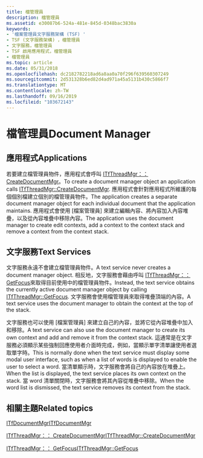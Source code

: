 ```yaml
---
title: 檔管理員
description: 檔管理員
ms.assetid: e30087b6-524a-481e-845d-0348bac3830a
keywords:
- '檔案管理員文字服務架構 (TSF) '
- TSF (文字服務架構) ，檔管理員
- 文字服務，檔管理員
- TSF 啟用應用程式，檔管理員
- 檔管理員
ms.topic: article
ms.date: 05/31/2018
ms.openlocfilehash: dc2182782218ad6a8aa0a70f296f639560307249
ms.sourcegitcommit: 2d531328b6ed82d4ad971a45a5131b430c5866f7
ms.translationtype: MT
ms.contentlocale: zh-TW
ms.lasthandoff: 09/16/2019
ms.locfileid: "103672143"
---
```

# <a name="document-manager"></a><span data-ttu-id="8104b-108">檔管理員</span><span class="sxs-lookup"><span data-stu-id="8104b-108">Document Manager</span></span>

## <a name="applications"></a><span data-ttu-id="8104b-109">應用程式</span><span class="sxs-lookup"><span data-stu-id="8104b-109">Applications</span></span>

<span data-ttu-id="8104b-110">若要建立檔管理員物件，應用程式會呼叫 [ITfThreadMgr：： CreateDocumentMgr](/windows/desktop/api/Msctf/nf-msctf-itfthreadmgr-createdocumentmgr)。</span><span class="sxs-lookup"><span data-stu-id="8104b-110">To create a document manager object an application calls [ITfThreadMgr::CreateDocumentMgr](/windows/desktop/api/Msctf/nf-msctf-itfthreadmgr-createdocumentmgr).</span></span> <span data-ttu-id="8104b-111">應用程式會針對應用程式所維護的每個個別檔建立個別的檔管理員物件。</span><span class="sxs-lookup"><span data-stu-id="8104b-111">The application creates a separate document manager object for each individual document that the application maintains.</span></span> <span data-ttu-id="8104b-112">應用程式會使用 [檔案管理員] 來建立編輯內容、將內容加入內容堆疊，以及從內容堆疊中移除內容。</span><span class="sxs-lookup"><span data-stu-id="8104b-112">The application uses the document manager to create edit contexts, add a context to the context stack and remove a context from the context stack.</span></span>

## <a name="text-services"></a><span data-ttu-id="8104b-113">文字服務</span><span class="sxs-lookup"><span data-stu-id="8104b-113">Text Services</span></span>

<span data-ttu-id="8104b-114">文字服務永遠不會建立檔管理員物件。</span><span class="sxs-lookup"><span data-stu-id="8104b-114">A text service never creates a document manager object.</span></span> <span data-ttu-id="8104b-115">相反地，文字服務會藉由呼叫 [ITfThreadMgr：： GetFocus](/windows/desktop/api/Msctf/nf-msctf-itfthreadmgr-getfocus)來取得目前使用中的檔管理員物件。</span><span class="sxs-lookup"><span data-stu-id="8104b-115">Instead, the text service obtains the currently active document manager object by calling [ITfThreadMgr::GetFocus](/windows/desktop/api/Msctf/nf-msctf-itfthreadmgr-getfocus).</span></span> <span data-ttu-id="8104b-116">文字服務會使用檔管理員來取得堆疊頂端的內容。</span><span class="sxs-lookup"><span data-stu-id="8104b-116">A text service uses the document manager to obtain the context at the top of the stack.</span></span>

<span data-ttu-id="8104b-117">文字服務也可以使用 [檔案管理員] 來建立自己的內容，並將它從內容堆疊中加入和移除。</span><span class="sxs-lookup"><span data-stu-id="8104b-117">A text service can also use the document manager to create its own context and add and remove it from the context stack.</span></span> <span data-ttu-id="8104b-118">這通常是在文字服務必須顯示某些強制回應使用者介面時完成，例如，當顯示單字清單讓使用者選取單字時。</span><span class="sxs-lookup"><span data-stu-id="8104b-118">This is normally done when the text service must display some modal user interface, such as when a list of words is displayed to enable the user to select a word.</span></span> <span data-ttu-id="8104b-119">當清單顯示時，文字服務會將自己的內容放在堆疊上。</span><span class="sxs-lookup"><span data-stu-id="8104b-119">When the list is displayed, the text service places its own context on the stack.</span></span> <span data-ttu-id="8104b-120">當 word 清單關閉時，文字服務會將其內容從堆疊中移除。</span><span class="sxs-lookup"><span data-stu-id="8104b-120">When the word list is dismissed, the text service removes its context from the stack.</span></span>

## <a name="related-topics"></a><span data-ttu-id="8104b-121">相關主題</span><span class="sxs-lookup"><span data-stu-id="8104b-121">Related topics</span></span>

<dl> <dt>

[<span data-ttu-id="8104b-122">ITfDocumentMgr</span><span class="sxs-lookup"><span data-stu-id="8104b-122">ITfDocumentMgr</span></span>](/windows/desktop/api/Msctf/nn-msctf-itfdocumentmgr)
</dt> <dt>

[<span data-ttu-id="8104b-123">ITfThreadMgr：： CreateDocumentMgr</span><span class="sxs-lookup"><span data-stu-id="8104b-123">ITfThreadMgr::CreateDocumentMgr</span></span>](/windows/desktop/api/Msctf/nf-msctf-itfthreadmgr-createdocumentmgr)
</dt> <dt>

[<span data-ttu-id="8104b-124">ITfThreadMgr：： GetFocus</span><span class="sxs-lookup"><span data-stu-id="8104b-124">ITfThreadMgr::GetFocus</span></span>](/windows/desktop/api/Msctf/nf-msctf-itfthreadmgr-getfocus)
</dt> </dl>

 

 




